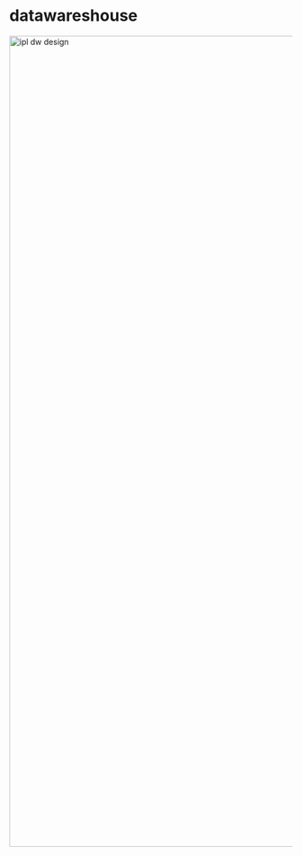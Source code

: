 # datawareshouse

<img width="1440" alt="ipl dw design" src="https://user-images.githubusercontent.com/118034802/226103698-39ba48e4-cf9d-4084-898f-6ee99cf12ec2.png">
